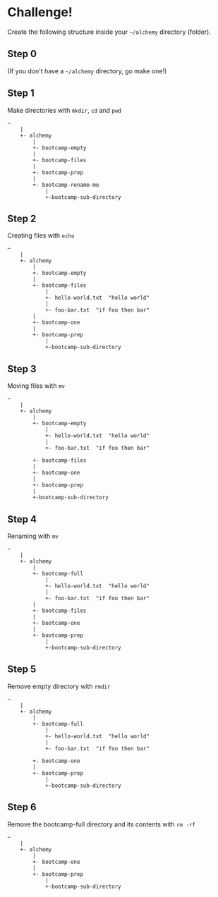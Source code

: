 Challenge!
===

Create the following structure inside your `~/alchemy` directory (folder).

## Step 0

(If you don't have a `~/alchemy` directory, go make one!)

## Step 1

Make directories with `mkdir`, `cd` and `pwd`

```
~
    |
    +- alchemy
        |
        +- bootcamp-empty
        |
        +- bootcamp-files
        |
        +- bootcamp-prep
        |
        +- bootcamp-rename-me
            |
            +-bootcamp-sub-directory
```

## Step 2

Creating files with `echo`

```
~
    |
    +- alchemy
        |
        +- bootcamp-empty
        |
        +- bootcamp-files
            |
            +- hello-world.txt  "hello world"
            |
            +- foo-bar.txt  "if foo then bar"
        |
        +- bootcamp-one
        |
        +- bootcamp-prep
            |
            +-bootcamp-sub-directory

```

## Step 3

Moving files with `mv`

```
~
    |
    +- alchemy
        |
        +- bootcamp-empty
            |
            +- hello-world.txt  "hello world"
            |
            +- foo-bar.txt  "if foo then bar"
        
        +- bootcamp-files
        |
        +- bootcamp-one
        |
        +- bootcamp-prep
        |
        +-bootcamp-sub-directory

```


## Step 4

Renaming with `mv`

```
~
    |
    +- alchemy
        |
        +- bootcamp-full
            |
            +- hello-world.txt  "hello world"
            |
            +- foo-bar.txt  "if foo then bar"
        |
        +- bootcamp-files
        |
        +- bootcamp-one
        |
        +- bootcamp-prep
            |
            +-bootcamp-sub-directory

```

## Step 5

Remove empty directory with `rmdir`

```
~
    |
    +- alchemy
        |
        +- bootcamp-full
            |
            +- hello-world.txt  "hello world"
            |
            +- foo-bar.txt  "if foo then bar"
        
        +- bootcamp-one
        |
        +- bootcamp-prep
            |
            +-bootcamp-sub-directory
```

## Step 6

Remove the bootcamp-full directory and its contents with `rm -rf`

```
~
    |
    +- alchemy
        |        
        +- bootcamp-one
        |
        +- bootcamp-prep
            |
            +-bootcamp-sub-directory

```

